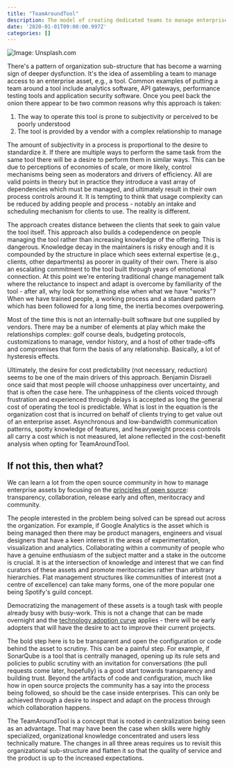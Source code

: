 ```yaml
---
title: "TeamAroundTool"
description: The model of creating dedicated teams to manage enterprise assets used by internal users needs to be revisited.  
date: '2020-01-01T09:00:00.997Z'
categories: []
---
```


![Image: Unsplash.com](https://images.unsplash.com/photo-1470753323753-3f8091bb0232?ixlib=rb-1.2.1&ixid=eyJhcHBfaWQiOjEyMDd9&auto=format&fit=crop&w=1200&q=80)

There's a pattern of organization sub-structure that has become a warning sign of deeper dysfunction. It's the idea of assembling a team to manage access to an enterprise asset, e.g., a tool.  Common examples of putting a team around a tool include analytics software, API gateways, performance testing tools and application security software. Once you peel back the onion there appear to be two common reasons why this approach is taken:

1. The way to operate this tool is prone to subjectivity or perceived to be poorly understood
2. The tool is provided by a vendor with a complex relationship to manage

The amount of subjectivity in a process is proportional to the desire to standardize it. If there are multiple ways to perform the same task from the same tool there will be a desire to perform them in similar ways. This can be due to perceptions of economies of scale, or more likely, control mechanisms being seen as moderators and drivers of efficiency. All are valid points in theory but in practice they introduce a vast array of dependencies which must be managed, and ultimately result in their own process controls around it. It is tempting to think that usage complexity can be reduced by adding people and process - notably an intake and scheduling mechanism for clients to use. The reality is different.

The approach creates distance between the clients that seek to gain value the tool itself. This approach also builds a codependence on people managing the tool rather than increasing knowledge of the offering. This is dangerous. Knowledge decay in the maintainers is risky enough and it is compounded by the structure in place which sees external expertise (e.g., clients, other departments) as poorer in quality of their own. There is also an escalating commitment to the tool built through years of emotional connection. At this point we're entering traditional change management talk where the reluctance to inspect and adapt is overcome by familiarity of the tool - after all, why look for something else when what we have "works"? When we have trained people, a working process and a standard pattern which has been followed for a long time, the inertia becomes overpowering.

Most of the time this is not an internally-built software but one supplied by vendors. There may be a number of elements at play which make the relationships complex: golf course deals, budgeting protocols, customizations to manage, vendor history, and a host of other trade-offs and compromises that form the basis of any relationship. Basically, a lot of hysteresis effects.

Ultimately, the desire for cost predictability (not necessary, reduction) seems to be one of the main drivers of this approach. Benjamin Disraeli once said that most people will choose unhappiness over uncertainty, and that is often the case here. The unhappiness of the clients voiced through frustration and experienced through delays is accepted as long the general cost of operating the tool is predictable. What is lost in the equation is the organization cost that is incurred on behalf of clients trying to get value out of an enterprise asset. Asynchronous and low-bandwidth communication patterns, spotty knowledge of features, and heavyweight process controls all carry a cost which is not measured, let alone reflected in the cost-benefit analysis when opting for TeamAroundTool.

## If not this, then what?
We can learn a lot from the open source community in how to manage enterprise assets by focusing on the [principles of open source](https://opensource.com/open-source-way): transparency, collaboration, release early and often, meritocracy and community.

The people interested in the problem being solved can be spread out across the organization. For example, if Google Analytics is the asset which is being managed then there may be product managers, engineers and visual designers that have a keen interest in the areas of experimentation, visualization and analytics. Collaborating within a community of people who have a genuine enthusiasm of the subject matter and a stake in the outcome is crucial. It is at the intersection of knowledge and interest that we can find curators of these assets and promote meritocracies rather than arbitrary hierarchies. Flat management structures like communities of interest (not a centre of excellence) can take many forms, one of the more popular one being Spotify's guild concept. 

Democratizing the management of these assets is a tough task with people already busy with busy-work. This is not a change that can be made overnight and the [technology adoption curve](https://en.wikipedia.org/wiki/Technology_adoption_life_cycle) applies - there will be early adopters that will have the desire to act to improve their current projects. 

The bold step here is to be transparent and open the configuration or code behind the asset to scrutiny. This can be a painful step. For example, if SonarQube is a tool that is centrally managed, opening up its rule sets and policies to public scrutiny with an invitation for conversations (the pull requests come later, hopefully) is a good start towards transparency and building trust. Beyond the artifacts of code and configuration, much like how in open source projects the community has a say into the process being followed, so should be the case inside enterprises. This can only be achieved through a desire to inspect and adapt on the process through which collaboration happens.

The TeamAroundTool is a concept that is rooted in centralization being seen as an advantage. That may have been the case when skills were highly specialized, organizational knowledge concentrated and users less technically mature. The changes in all three areas requires us to revisit this organizational sub-structure and flatten it so that the quality of service and the product is up to the increased expectations.
